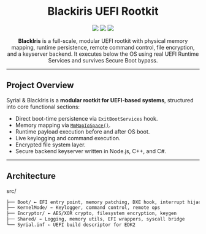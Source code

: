 <h1 align="center">
   Blackiris UEFI Rootkit
</h1>

<p align="center">
  <img src="https://img.shields.io/badge/Architecture-UEFI%20x64-blue?style=for-the-badge">
  <img src="https://img.shields.io/badge/Persistence-ExitBootServices%20Hook-red?style=for-the-badge">
  <img src="https://img.shields.io/badge/Language-C%2B%2B%20%7C%20C%20%7C%20ASM-yellow?style=for-the-badge">
</p>

<p align="center">
  <b>BlackIris</b> is a full-scale, modular UEFI rootkit with physical memory mapping, runtime persistence, remote command control, file encryption, and a keyserver backend. It executes below the OS using real UEFI Runtime Services and survives Secure Boot bypass.
</p>

---

## Project Overview

Syrial & BlackIris is a **modular rootkit for UEFI-based systems**, structured into core functional sections:

- Direct boot-time persistence via `ExitBootServices` hook.
- Memory mapping via [`MmMapIoSpace()`]([https://learn.microsoft.com/en-us/windows-hardware/drivers/ddi/wdm/nc-wdm-mm_map_io_space](https://learn.microsoft.com/en-us/windows-hardware/drivers/ddi/wdm/nf-wdm-mmmapiospace)).
- Runtime payload execution before and after OS boot.
- Live keylogging and command execution.
- Encrypted file system layer.
- Secure backend keyserver written in Node.js, C++, and C#.

---

## Architecture

src/
```bash
├── Boot/ ← EFI entry point, memory patching, DXE hook, interrupt hijacking
├── KernelMode/ ← Keylogger, command control, remote ops
├── Encryptor/ ← AES/XOR crypto, filesystem encryption, keygen
├── Shared/ ← Logging, memory utils, EFI wrappers, syscall bridge
└── Syrial.inf ← UEFI build descriptor for EDK2
```

